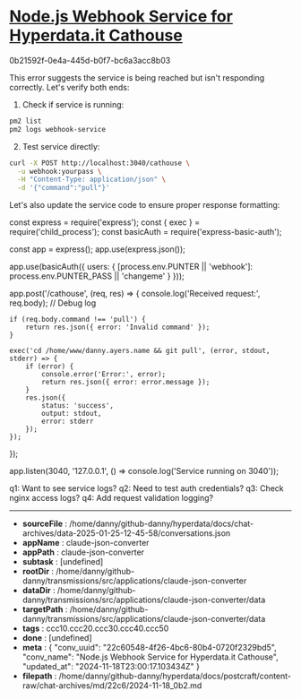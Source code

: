 # [Node.js Webhook Service for Hyperdata.it Cathouse](https://claude.ai/chat/22c60548-4f26-4bc6-80b4-0720f2329bd5)

0b21592f-0e4a-445d-b0f7-bc6a3acc8b03

 This error suggests the service is being reached but isn't responding correctly. Let's verify both ends:

1. Check if service is running:
```bash
pm2 list
pm2 logs webhook-service
```

2. Test service directly:
```bash
curl -X POST http://localhost:3040/cathouse \
  -u webhook:yourpass \
  -H "Content-Type: application/json" \
  -d '{"command":"pull"}'
```

Let's also update the service code to ensure proper response formatting:

<antArtifact identifier="webhook-service" type="application/vnd.ant.code" language="javascript" title="Updated Webhook Service">
const express = require('express');
const { exec } = require('child_process');
const basicAuth = require('express-basic-auth');

const app = express();
app.use(express.json());

app.use(basicAuth({
    users: { [process.env.PUNTER || 'webhook']: process.env.PUNTER_PASS || 'changeme' }
}));

app.post('/cathouse', (req, res) => {
    console.log('Received request:', req.body);  // Debug log
    
    if (req.body.command !== 'pull') {
        return res.json({ error: 'Invalid command' });
    }

    exec('cd /home/www/danny.ayers.name && git pull', (error, stdout, stderr) => {
        if (error) {
            console.error('Error:', error);
            return res.json({ error: error.message });
        }
        res.json({ 
            status: 'success',
            output: stdout,
            error: stderr
        });
    });
});

app.listen(3040, '127.0.0.1', () => console.log('Service running on 3040'));
</antArtifact>

q1: Want to see service logs?
q2: Need to test auth credentials?
q3: Check nginx access logs?
q4: Add request validation logging?

---

* **sourceFile** : /home/danny/github-danny/hyperdata/docs/chat-archives/data-2025-01-25-12-45-58/conversations.json
* **appName** : claude-json-converter
* **appPath** : claude-json-converter
* **subtask** : [undefined]
* **rootDir** : /home/danny/github-danny/transmissions/src/applications/claude-json-converter
* **dataDir** : /home/danny/github-danny/transmissions/src/applications/claude-json-converter/data
* **targetPath** : /home/danny/github-danny/transmissions/src/applications/claude-json-converter/data
* **tags** : ccc10.ccc20.ccc30.ccc40.ccc50
* **done** : [undefined]
* **meta** : {
  "conv_uuid": "22c60548-4f26-4bc6-80b4-0720f2329bd5",
  "conv_name": "Node.js Webhook Service for Hyperdata.it Cathouse",
  "updated_at": "2024-11-18T23:00:17.103434Z"
}
* **filepath** : /home/danny/github-danny/hyperdata/docs/postcraft/content-raw/chat-archives/md/22c6/2024-11-18_0b2.md